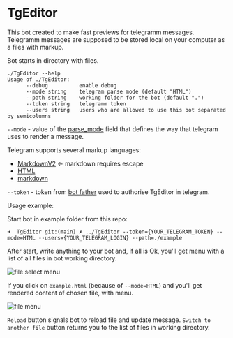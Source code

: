 # TgEditor

This bot created to make fast previews for telegramm messages. Telegramm messages are supposed to be stored local on your computer as a files with markup. 

Bot starts in directory with files. 

```
./TgEditor --help
Usage of ./TgEditor:
      --debug          enable debug
      --mode string    telegram parse mode (default "HTML")
      --path string    working folder for the bot (default ".")
      --token string   telegramm token
      --users string   users who are allowed to use this bot separated by semicolumns
```

```--mode``` - value of the [parse_mode](https://core.telegram.org/bots/api#sendmessage) field that defines the way that telegram uses to render a message.  

Telegram supports several markup languages:
- [MarkdownV2](https://core.telegram.org/bots/api#markdownv2-style) <- markdown requires escape 
- [HTML](https://core.telegram.org/bots/api#html-style)
- [markdown](https://core.telegram.org/bots/api#markdown-style)

```--token``` - token from [bot father](https://core.telegram.org/bots/features#botfather) used to authorise TgEditor in telegram.

Usage example: 

Start bot in example folder from this repo:
```
➜  TgEditor git:(main) ✗ ../TgEditor --token={YOUR_TELEGRAM_TOKEN} --mode=HTML --users={YOUR_TELEGRAM_LOGIN} --path=./example
```

After start, write anything to your bot and, if all is Ok, you'll get menu with a list of all files in bot working directory.

![file select menu](/docs/images/file_select_menu.png?raw=true)

If you click on ```example.html``` (because of ```--mode=HTML```) and you'll get rendered content of chosen file, with menu.   

![file menu](/docs/images/file_menu.png?raw=true)

```Reload``` button signals bot to reload file and update message. 
```Switch to another file``` button returns you to the list of files in working directory. 
